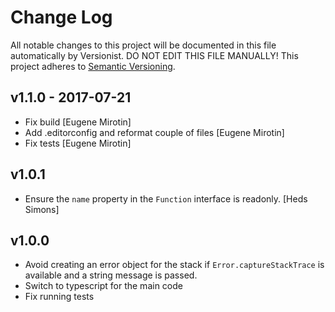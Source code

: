 # Change Log

All notable changes to this project will be documented in this file
automatically by Versionist. DO NOT EDIT THIS FILE MANUALLY!
This project adheres to [Semantic Versioning](http://semver.org/).

## v1.1.0 - 2017-07-21

* Fix build [Eugene Mirotin]
* Add .editorconfig and reformat couple of files [Eugene Mirotin]
* Fix tests [Eugene Mirotin]

## v1.0.1

* Ensure the `name` property in the `Function` interface is readonly. [Heds Simons]

## v1.0.0

* Avoid creating an error object for the stack if `Error.captureStackTrace` is available and a string message is passed.
* Switch to typescript for the main code
* Fix running tests
